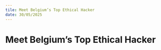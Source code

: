 ```yaml
---
tile: Meet Belgium’s Top Ethical Hacker
date: 30/05/2025
---
```


# Meet Belgium’s Top Ethical Hacker
